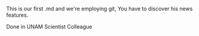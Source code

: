 This is our first .md and we're employing git, You have to discover his news features.

Done in UNAM Scientist Colleague
